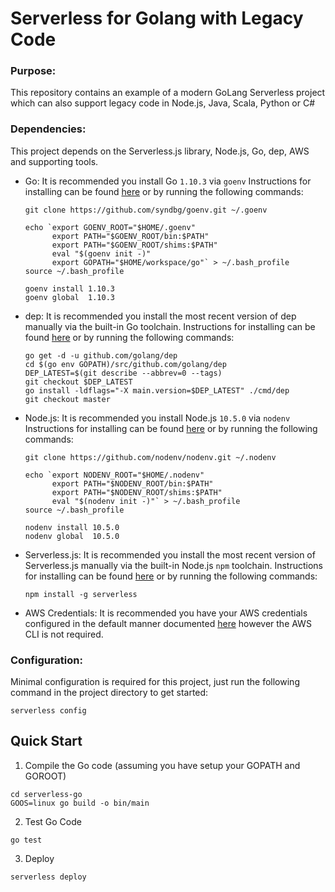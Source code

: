 # Serverless for Golang with Legacy Code

### Purpose:
  This repository contains an example of a modern GoLang Serverless project which can also support legacy code in Node.js, Java, Scala, Python or C#

### Dependencies:
  This project depends on the Serverless.js library, Node.js, Go, dep, AWS and supporting tools.

  - Go: It is recommended you install Go `1.10.3` via `goenv` Instructions for installing can be found [here](https://github.com/syndbg/goenv) or by running the following commands:
    ```
    git clone https://github.com/syndbg/goenv.git ~/.goenv

    echo `export GOENV_ROOT="$HOME/.goenv"
          export PATH="$GOENV_ROOT/bin:$PATH"
          export PATH="$GOENV_ROOT/shims:$PATH"
          eval "$(goenv init -)"
          export GOPATH="$HOME/workspace/go"` > ~/.bash_profile
    source ~/.bash_profile

    goenv install 1.10.3
    goenv global  1.10.3
    ```
    
  - dep: It is recommended you install the most recent version of dep manually via the built-in Go toolchain. Instructions for installing can be found [here](https://golang.github.io/dep/docs/installation.html) or by running the following commands:
    ```
    go get -d -u github.com/golang/dep
    cd $(go env GOPATH)/src/github.com/golang/dep
    DEP_LATEST=$(git describe --abbrev=0 --tags)
    git checkout $DEP_LATEST
    go install -ldflags="-X main.version=$DEP_LATEST" ./cmd/dep
    git checkout master
    ```
    
  - Node.js: It is recommended you install Node.js `10.5.0` via `nodenv` Instructions for installing can be found [here](https://github.com/nodenv/nodenv) or by running the following commands:
    ```
    git clone https://github.com/nodenv/nodenv.git ~/.nodenv

    echo `export NODENV_ROOT="$HOME/.nodenv"
          export PATH="$NODENV_ROOT/bin:$PATH"
          export PATH="$NODENV_ROOT/shims:$PATH"
          eval "$(nodenv init -)"` > ~/.bash_profile
    source ~/.bash_profile

    nodenv install 10.5.0
    nodenv global  10.5.0
    ```

  - Serverless.js: It is recommended you install the most recent version of Serverless.js manually via the built-in Node.js `npm` toolchain. Instructions for installing can be found [here](https://serverless.com/framework/docs/getting-started/) or by running the following commands:
    ```
    npm install -g serverless
    ```

  - AWS Credentials: It is recommended you have your AWS credentials configured in the default manner documented [here](https://docs.aws.amazon.com/cli/latest/userguide/cli-config-files.html) however the AWS CLI is not required.

### Configuration:
  Minimal configuration is required for this project, just run the following command in the project directory to get started:

  ```
  serverless config
  ```

## Quick Start
1. Compile the Go code (assuming you have setup your GOPATH and GOROOT)

```
cd serverless-go
GOOS=linux go build -o bin/main
```

2. Test Go Code
```
go test
```

3. Deploy

```
serverless deploy
```
